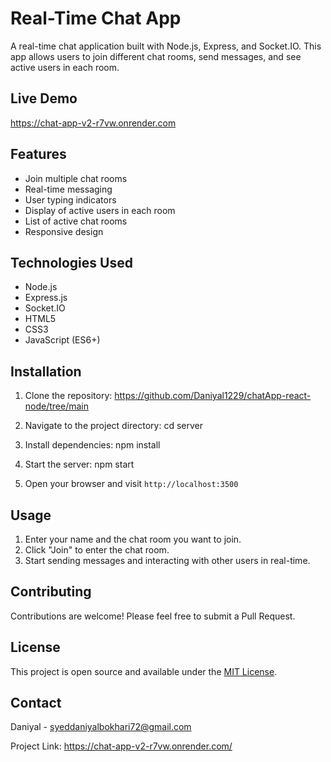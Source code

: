 # Real-Time Chat App

A real-time chat application built with Node.js, Express, and Socket.IO. This app allows users to join different chat rooms, send messages, and see active users in each room.

## Live Demo

https://chat-app-v2-r7vw.onrender.com

## Features

- Join multiple chat rooms
- Real-time messaging
- User typing indicators
- Display of active users in each room
- List of active chat rooms
- Responsive design

## Technologies Used

- Node.js
- Express.js
- Socket.IO
- HTML5
- CSS3
- JavaScript (ES6+)

## Installation

1. Clone the repository:
https://github.com/Daniyal1229/chatApp-react-node/tree/main

2. Navigate to the project directory:
cd server

3. Install dependencies:
npm install

4. Start the server:
npm start 

5. Open your browser and visit `http://localhost:3500`

## Usage

1. Enter your name and the chat room you want to join.
2. Click "Join" to enter the chat room.
3. Start sending messages and interacting with other users in real-time.

## Contributing

Contributions are welcome! Please feel free to submit a Pull Request.

## License

This project is open source and available under the [MIT License](LICENSE).

## Contact

Daniyal - syeddaniyalbokhari72@gmail.com

Project Link:
https://chat-app-v2-r7vw.onrender.com/

